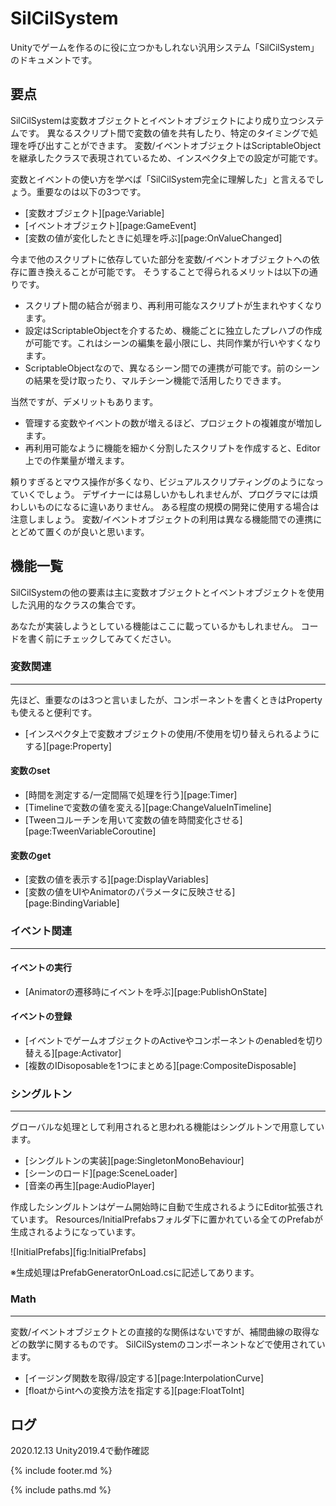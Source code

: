 # SilCilSystem

Unityでゲームを作るのに役に立つかもしれない汎用システム「SilCilSystem」のドキュメントです。

## 要点

SilCilSystemは変数オブジェクトとイベントオブジェクトにより成り立つシステムです。
異なるスクリプト間で変数の値を共有したり、特定のタイミングで処理を呼び出すことができます。
変数/イベントオブジェクトはScriptableObjectを継承したクラスで表現されているため、インスペクタ上での設定が可能です。

変数とイベントの使い方を学べば「SilCilSystem完全に理解した」と言えるでしょう。重要なのは以下の3つです。

- [変数オブジェクト][page:Variable]
- [イベントオブジェクト][page:GameEvent]
- [変数の値が変化したときに処理を呼ぶ][page:OnValueChanged]

今まで他のスクリプトに依存していた部分を変数/イベントオブジェクトへの依存に置き換えることが可能です。
そうすることで得られるメリットは以下の通りです。

- スクリプト間の結合が弱まり、再利用可能なスクリプトが生まれやすくなります。
- 設定はScriptableObjectを介するため、機能ごとに独立したプレハブの作成が可能です。これはシーンの編集を最小限にし、共同作業が行いやすくなります。
- ScriptableObjectなので、異なるシーン間での連携が可能です。前のシーンの結果を受け取ったり、マルチシーン機能で活用したりできます。

当然ですが、デメリットもあります。

- 管理する変数やイベントの数が増えるほど、プロジェクトの複雑度が増加します。
- 再利用可能なように機能を細かく分割したスクリプトを作成すると、Editor上での作業量が増えます。

頼りすぎるとマウス操作が多くなり、ビジュアルスクリプティングのようになっていくでしょう。
デザイナーには易しいかもしれませんが、プログラマには煩わしいものになるに違いありません。
ある程度の規模の開発に使用する場合は注意しましょう。
変数/イベントオブジェクトの利用は異なる機能間での連携にとどめて置くのが良いと思います。

## 機能一覧

SilCilSystemの他の要素は主に変数オブジェクトとイベントオブジェクトを使用した汎用的なクラスの集合です。

あなたが実装しようとしている機能はここに載っているかもしれません。
コードを書く前にチェックしてみてください。

### 変数関連

---

先ほど、重要なのは3つと言いましたが、コンポーネントを書くときはPropertyも使えると便利です。

- [インスペクタ上で変数オブジェクトの使用/不使用を切り替えられるようにする][page:Property]

#### 変数のset

- [時間を測定する/一定間隔で処理を行う][page:Timer]
- [Timelineで変数の値を変える][page:ChangeValueInTimeline]
- [Tweenコルーチンを用いて変数の値を時間変化させる][page:TweenVariableCoroutine]

#### 変数のget

- [変数の値を表示する][page:DisplayVariables]
- [変数の値をUIやAnimatorのパラメータに反映させる][page:BindingVariable]

### イベント関連

---

#### イベントの実行

- [Animatorの遷移時にイベントを呼ぶ][page:PublishOnState]

#### イベントの登録

- [イベントでゲームオブジェクトのActiveやコンポーネントのenabledを切り替える][page:Activator]
- [複数のIDisoposableを1つにまとめる][page:CompositeDisposable]

### シングルトン

---

グローバルな処理として利用されると思われる機能はシングルトンで用意しています。

- [シングルトンの実装][page:SingletonMonoBehaviour]
- [シーンのロード][page:SceneLoader]
- [音楽の再生][page:AudioPlayer]

作成したシングルトンはゲーム開始時に自動で生成されるようにEditor拡張されています。
Resources/InitialPrefabsフォルダ下に置かれている全てのPrefabが生成されるようになっています。

![InitialPrefabs][fig:InitialPrefabs]

※生成処理はPrefabGeneratorOnLoad.csに記述してあります。

### Math

---

変数/イベントオブジェクトとの直接的な関係はないですが、補間曲線の取得などの数学に関するものです。
SilCilSystemのコンポーネントなどで使用されています。

- [イージング関数を取得/設定する][page:InterpolationCurve]
- [floatからintへの変換方法を指定する][page:FloatToInt]

## ログ

2020.12.13	Unity2019.4で動作確認

<!--- footer --->

{% include footer.md %}

<!--- 参照 --->

{% include paths.md %}

